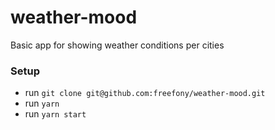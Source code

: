 # weather-mood

Basic app for showing weather conditions per cities

### Setup

- run `git clone git@github.com:freefony/weather-mood.git`
- run `yarn`
- run `yarn start`